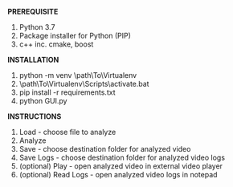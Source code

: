 **PREREQUISITE**
1. Python 3.7
2. Package installer for Python (PIP)
3. c++ inc. cmake, boost

**INSTALLATION**
1. python -m venv \path\To\Virtualenv
2. \path\To\Virtualenv\Scripts\activate.bat
3. pip install -r requirements.txt
4. python GUI.py

**INSTRUCTIONS**
1. Load - choose file to analyze
2. Analyze
3. Save - choose destination folder for analyzed video
4. Save Logs - choose destination folder for analyzed video logs
5. (optional) Play - open analyzed video in external video player 
6. (optional) Read Logs - open analyzed video logs in notepad 
